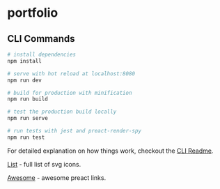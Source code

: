 # portfolio

## CLI Commands

``` bash
# install dependencies
npm install

# serve with hot reload at localhost:8080
npm run dev

# build for production with minification
npm run build

# test the production build locally
npm run serve

# run tests with jest and preact-render-spy 
npm run test
```

For detailed explanation on how things work, checkout the [CLI Readme](https://github.com/developit/preact-cli/blob/master/README.md).


[List](https://github.com/ForsakenHarmony/preact-feather/tree/master/src/icons) - full list of svg icons.


[Awesome](https://github.com/ooade/awesome-preact) - awesome preact links.